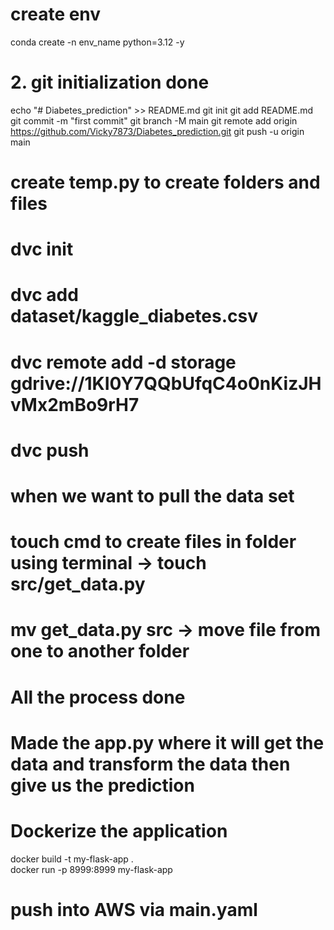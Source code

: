 # create env
 conda create -n env_name python=3.12 -y

 # 2. git initialization done
 echo "# Diabetes_prediction" >> README.md
git init
git add README.md
git commit -m "first commit"
git branch -M main
git remote add origin https://github.com/Vicky7873/Diabetes_prediction.git
git push -u origin main

# create temp.py to create folders and files
# dvc init
# dvc add dataset/kaggle_diabetes.csv
# dvc remote add -d storage gdrive://1KI0Y7QQbUfqC4o0nKizJHvMx2mBo9rH7
# dvc push

# when we want to pull the data set
# touch cmd to create files in folder using terminal -> touch src/get_data.py
# mv get_data.py src -> move file from one to another folder
# All the process done
 <!-- done the get_data,load_data_split_data,standaridize_data,train the xg model
 those steps are done by the notebooks
 and dump the all the model on saved_models
  -->

# Made the app.py where it will get the data and transform the data then give us the prediction
# Dockerize the application 
docker build -t my-flask-app .  
docker run -p 8999:8999 my-flask-app
# push into AWS via main.yaml
